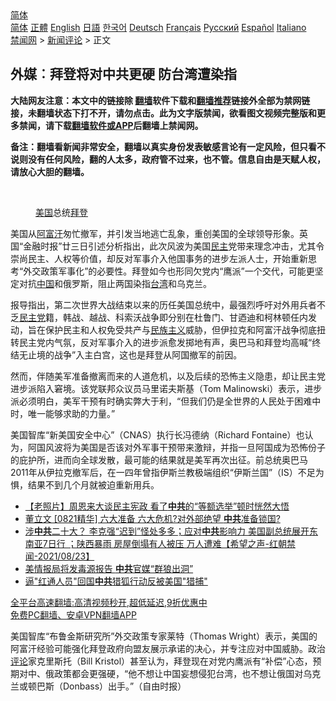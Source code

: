  <!-- 面包屑导航 --> <div class="breadcrumb"><!-- GTranslate: https://gtranslate.io/ -->  <div class="switcher notranslate">  <div class="selected">  <a href="#" onclick="return false;"> 简体</a>  </div>  <div class="option">  <a href="https://www.bannedbook.org" onclick="doGTranslate('zh-CN|zh-CN');jQuery('div.switcher div.selected a').html(jQuery(this).html());return false;" title="简体中文" class="nturl selected"> 简体</a>  <a href="https://www.bannedbook.org/zh-tw/" onclick="doGTranslate('zh-CN|zh-TW');jQuery('div.switcher div.selected a').html(jQuery(this).html());return false;" title="繁體中文" class="nturl"> 正體</a>  <a href="https://www.bannedbook.org/en/" onclick="doGTranslate('zh-CN|en');jQuery('div.switcher div.selected a').html(jQuery(this).html());return false;" title="English" class="nturl"> English</a>  <a href="https://www.bannedbook.org/ja/" onclick="doGTranslate('zh-CN|ja');jQuery('div.switcher div.selected a').html(jQuery(this).html());return false;" title="日本語" class="nturl"> 日語</a>  <a href="https://www.bannedbook.org/ko/" onclick="doGTranslate('zh-CN|ko');jQuery('div.switcher div.selected a').html(jQuery(this).html());return false;" title="한국어" class="nturl"> 한국어</a>  <a href="https://www.bannedbook.org/de/" onclick="doGTranslate('zh-CN|de');jQuery('div.switcher div.selected a').html(jQuery(this).html());return false;" title="Deutsch" class="nturl"> Deutsch</a>  <a href="https://www.bannedbook.org/fr/" onclick="doGTranslate('zh-CN|fr');jQuery('div.switcher div.selected a').html(jQuery(this).html());return false;" title="Français" class="nturl"> Français</a>  <a href="https://www.bannedbook.org/ru/" onclick="doGTranslate('zh-CN|ru');jQuery('div.switcher div.selected a').html(jQuery(this).html());return false;" title="Русский" class="nturl"> Русский</a>  <a href="https://www.bannedbook.org/es/" onclick="doGTranslate('zh-CN|es');jQuery('div.switcher div.selected a').html(jQuery(this).html());return false;" title="Español" class="nturl"> Español</a>  <a href="https://www.bannedbook.org/it/" onclick="doGTranslate('zh-CN|it');jQuery('div.switcher div.selected a').html(jQuery(this).html());return false;" title="Italiano" class="nturl"> Italiano</a>  </div>  </div>      <div class='breadcrumb-sub'><!-- Breadcrumb NavXT 6.3.0 --> <a href="https://www.bannedbook.org/" class="home">禁闻网</a> &gt; <a href="https://www.bannedbook.org/bnews/comments/" class="category">新闻评论</a> &gt; 正文</div></div><h2>外媒︰拜登将对中共更硬 防台湾遭染指</h2> <p class="notice"><b>大陆网友注意：本文中的链接除 <a href="https://github.com/bannedbook/fanqiang" >翻墙</a>软件下载和<a href="https://github.com/killgcd/justmysocks/blob/master/README.md">翻墙推荐</a>链接外全部为禁网链接，未翻墙状态下打不开，请勿点击。此为文字版禁闻，欲看图文视频完整版和更多禁闻，请下载<a href="https://github.com/bannedbook/fanqiang">翻墙软件或APP</a>后翻墙上禁闻网。</p><p>备注：翻墙看新闻非常安全，翻墙以真实身份发表敏感言论有一定风险，但只看不说则没有任何风险，翻的人太多，政府管不过来，也不管。信息自由是天赋人权，请放心大胆的翻墙。</b></p>  <div class="entry"> <br /> <figure><a href="https://i0.wp.com/upload-images-bucket-v64rleca837do.s3.eu-west-1.amazonaws.com/wp-content/uploads/2021/02/27132839/Screen-Shot-2021-02-27-at-08.28.12.png?fit=870%2C958&#038;ssl=1" data-caption="美国总统拜登"></a><figcaption class="wp-caption-text"><a href="https://www.bannedbook.org/bnews/tag/%e7%be%8e%e5%9b%bd/" class="st_tag internal_tag" rel="tag" title="标签 美国 下的日志">美国</a>总统<a href="https://www.bannedbook.org/bnews/tag/%e6%8b%9c%e7%99%bb/" class="st_tag internal_tag" rel="tag" title="标签 拜登 下的日志">拜登</a></figcaption></figure> <p>美国从<a href="https://www.bannedbook.org/bnews/tag/%e9%98%bf%e5%af%8c%e6%b1%97/" class="st_tag internal_tag" rel="tag" title="标签 阿富汗 下的日志">阿富汗</a>匆忙撤军，并引发当地逃亡乱象，重创美国的全球领导形象。英国“金融时报”廿三日引述分析指出，此次风波为美国<a href="https://www.bannedbook.org/bnews/tag/%e6%b0%91%e4%b8%bb/" class="st_tag internal_tag" rel="tag" title="标签 民主 下的日志">民主</a>党带来理念冲击，尤其令崇尚民主、人权等价值，却反对军事介入他国事务的进步左派人士，开始重新思考“外交政策军事化”的必要性。拜登如今也形同欠党内“鹰派”一个交代，可能更坚定对抗<span class='wp_keywordlink_affiliate'><a href="https://www.bannedbook.org/" title="中国" target="_blank">中国</a></span>和俄罗斯，阻止两国染指<a href="https://www.bannedbook.org/bnews/tag/%e5%8f%b0%e6%b9%be/" class="st_tag internal_tag" rel="tag" title="标签 台湾 下的日志">台湾</a>和乌克兰。</p> <p>报导指出，第二次世界大战结束以来的历任美国总统中，最强烈呼吁对外用兵者不乏<a href="https://www.bannedbook.org/bnews/tag/%e6%b0%91%e4%b8%bb%e5%85%9a/" class="st_tag internal_tag" rel="tag" title="标签 民主党 下的日志">民主党</a>籍，韩战、越战、科索沃战争即分别在杜鲁门、甘迺迪和柯林顿任内发动，旨在保护民主和人权免受共产与<span class='wp_keywordlink'><a href="https://www.bannedbook.org/forum11/topic333.html" title="禁片：民族主义和三座大山" target="_blank">民族主义</a></span>威胁，但伊拉克和阿富汗战争彻底扭转民主党内气氛，反对军事介入的进步派愈发掷地有声，奥巴马和拜登均高喊“终结无止境的战争”入主白宫，这也是拜登从阿国撤军的前因。</p>  <p>然而，伴随美军准备撤离而来的人道危机，以及后续的恐怖主义隐患，却让民主党进步派陷入窘境。该党联邦众议员马里诺夫斯基（Tom Malinowski）表示，进步派必须明白，美军干预有时确实弊大于利，“但我们仍是全世界的人民处于困难中时，唯一能够求助的力量。”</p> <p>美国智库“新美国安全中心”（CNAS）执行长冯德纳（Richard Fontaine）也认为，阿国风波将为美国是否该对外军事干预带来激辩，并指一旦阿国成为恐怖份子的庇护所，进而向全球发散，最可能的结果就是美军再次出征。前总统奥巴马2011年从伊拉克撤军后，在一四年曾指伊斯兰教极端组织“伊斯兰国”（IS）不足为惧，结果不到几个月就被迫重新用兵。</p>  <ul class='op-related-articles' title='相关阅读'> <li><a href='https://www.bannedbook.org/bnews/lifebaike/20210824/1612110.html' target='_blank'>【老照片】周恩来大谈民主宪政 看了<b>中共</b>的“等额选举”顿时恍然大悟</a></li> <li><a href='https://www.bannedbook.org/bnews/bannedvideo/20210824/1612089.html' target='_blank'>董立文 [0821精华] 六大准备 六大危机?对外部绝望 <b>中共</b>准备锁国?</a></li> <li><a href='https://www.bannedbook.org/bnews/comments/20210824/1612070.html' target='_blank'>涉<b>中共</b>二十大？  李克强“迟到”怪处多多；应对<b>中共</b>影响力  美国副总统展开东南亚7日行 ；陕西暴雨 房屋倒塌有人被压 万人遭难【希望之声-红朝禁闻-2021/08/23】</a></li> <li><a href='https://www.bannedbook.org/bnews/cbnews/20210824/1612059.html' target='_blank'>美情报局将发毒源报告 <b>中共</b>官媒“群狼出洞”</a></li> <li><a href='https://www.bannedbook.org/bnews/baitai/20210824/1612053.html' target='_blank'>逼"红通人员"回国<b>中共</b>猎狐行动反被美国"猎捕"</a></li> </ul> <p class="texttj"> <a href="https://github.com/bannedbook/fanqiang/wiki/V2ray%E6%9C%BA%E5%9C%BA" target="_blank">全平台高速翻墙:高清视频秒开,超低延迟,9折优惠中</a><br/> <a href="https://github.com/bannedbook/fanqiang/wiki/%E7%A6%81%E9%97%BB%E7%BD%91%E5%AE%89%E5%8D%93%E7%BF%BB%E5%A2%99%E6%96%B0%E9%97%BBAPP" target="_blank">免费PC翻墙、安卓VPN翻墙APP</a></p><p>美国智库“布鲁金斯研究所”外交政策专家莱特（Thomas Wright）表示，美国的阿富汗经验可能强化拜登政府向盟友展示承诺的决心，并专注应对中国威胁。政治<span class='wp_keywordlink_affiliate'><a href="https://www.bannedbook.org/bnews/comments/" title="新闻评论" target="_blank">评论</a></span>家克里斯托（Bill Kristol）甚至认为，拜登现在对党内鹰派有“补偿”心态，预期对中、俄政策都会更强硬，“他不想让中国妄想侵犯台湾，也不想让俄国对乌克兰或顿巴斯（Donbass）出手。”（自由时报）</p> <a name='sharetosocial'></a>  <div style="margin-bottom:5px;padding-bottom:5px;clear:both"> <div id="archive-pix-1" class="banner-ads"> <!-- AuctionX Display platform tag START --> <div id="26318x728x90x621x_ADSLOT2" clicktrack="%%CLICK_URL_ESC%%"></div> <!-- AuctionX Display platform tag END --> </div> <div id="archive-pix-2" class="banner-ads"> <!-- AuctionX Display platform tag START --> <div id="26315x300x250x621x_ADSLOT2" clicktrack="%%CLICK_URL_ESC%%"></div> <!-- AuctionX Display platform tag END --> </div> </div>  <div id="archive-pix-1" class="banner-ads"> <!-- AuctionX Display platform tag START --> <div id="26318x728x90x621x_ADSLOT3" clicktrack="%%CLICK_URL_ESC%%"></div> <!-- AuctionX Display platform tag END --> </div> </div><!--END ENTRY--> 